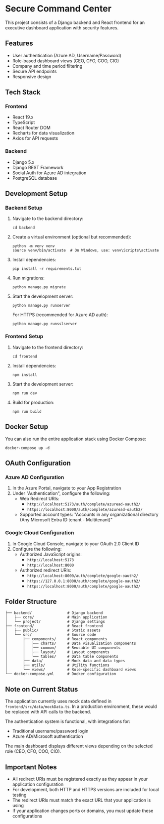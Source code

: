 # Secure Command Center

This project consists of a Django backend and React frontend for an executive dashboard application with security features.

## Features

- User authentication (Azure AD, Username/Password)
- Role-based dashboard views (CEO, CFO, COO, CIO)
- Company and time period filtering
- Secure API endpoints
- Responsive design

## Tech Stack

### Frontend
- React 19.x
- TypeScript
- React Router DOM
- Recharts for data visualization
- Axios for API requests

### Backend
- Django 5.x
- Django REST Framework
- Social Auth for Azure AD integration
- PostgreSQL database

## Development Setup

### Backend Setup

1. Navigate to the backend directory:
   ```
   cd backend
   ```

2. Create a virtual environment (optional but recommended):
   ```
   python -m venv venv
   source venv/bin/activate  # On Windows, use: venv\Scripts\activate
   ```

3. Install dependencies:
   ```
   pip install -r requirements.txt
   ```

4. Run migrations:
   ```
   python manage.py migrate
   ```

5. Start the development server:
   ```
   python manage.py runserver
   ```

   For HTTPS (recommended for Azure AD auth):
   ```
   python manage.py runsslserver
   ```

### Frontend Setup

1. Navigate to the frontend directory:
   ```
   cd frontend
   ```

2. Install dependencies:
   ```
   npm install
   ```

3. Start the development server:
   ```
   npm run dev
   ```

4. Build for production:
   ```
   npm run build
   ```

## Docker Setup

You can also run the entire application stack using Docker Compose:

```
docker-compose up -d
```

## OAuth Configuration

### Azure AD Configuration

1. In the Azure Portal, navigate to your App Registration
2. Under "Authentication", configure the following:
   - Web Redirect URIs:
     - `http://localhost:5173/auth/complete/azuread-oauth2/`
     - `https://localhost:8000/auth/complete/azuread-oauth2/`
   - Supported account types: "Accounts in any organizational directory (Any Microsoft Entra ID tenant - Multitenant)"

### Google Cloud Configuration

1. In Google Cloud Console, navigate to your OAuth 2.0 Client ID
2. Configure the following:
   - Authorized JavaScript origins:
     - `http://localhost:5173`
     - `http://localhost:8000`
   - Authorized redirect URIs:
     - `http://localhost:8000/auth/complete/google-oauth2/`
     - `https://127.0.0.1:8000/auth/complete/google-oauth2/`
     - `https://localhost:8000/auth/complete/google-oauth2/`

## Folder Structure

```
├── backend/                # Django backend
│   ├── core/               # Main application
│   └── project/            # Django settings
├── frontend/               # React frontend
│   ├── public/             # Static assets
│   └── src/                # Source code
│       ├── components/     # React components
│       │   ├── charts/     # Data visualization components
│       │   ├── common/     # Reusable UI components
│       │   ├── layout/     # Layout components
│       │   └── tables/     # Data table components
│       ├── data/           # Mock data and data types
│       ├── utils/          # Utility functions
│       └── views/          # Role-specific dashboard views
└── docker-compose.yml      # Docker configuration
```

## Note on Current Status

The application currently uses mock data defined in `frontend/src/data/mockData.ts`. In a production environment, these would be replaced with API calls to the backend.

The authentication system is functional, with integrations for:
- Traditional username/password login
- Azure AD/Microsoft authentication

The main dashboard displays different views depending on the selected role (CEO, CFO, COO, CIO).

## Important Notes
- All redirect URIs must be registered exactly as they appear in your application configuration
- For development, both HTTP and HTTPS versions are included for local testing
- The redirect URIs must match the exact URL that your application is using
- If your application changes ports or domains, you must update these configurations